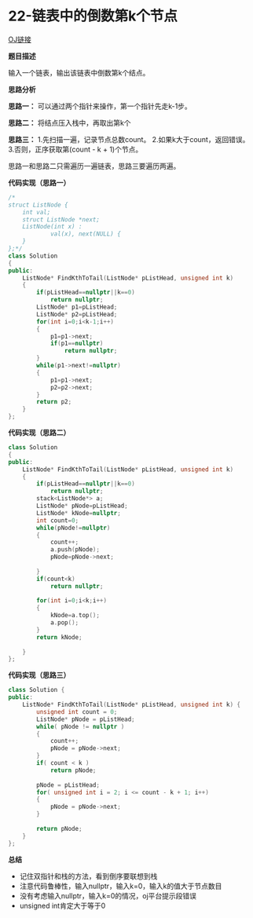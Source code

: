 # 22-链表中的倒数第k个节点

[OJ链接](https://www.nowcoder.com/practice/529d3ae5a407492994ad2a246518148a?tpId=13&tqId=11167&tPage=1&rp=1&ru=%2Fta%2Fcoding-interviews&qru=%2Fta%2Fcoding-interviews%2Fquestion-ranking)

**题目描述**

输入一个链表，输出该链表中倒数第k个结点。

**思路分析**

**思路一：** 可以通过两个指针来操作，第一个指针先走k-1步。

**思路二：** 将结点压入栈中，再取出第k个

**思路三：** 1.先扫描一遍，记录节点总数count。 2.如果k大于count，返回错误。 3.否则，正序获取第(count - k + 1)个节点。

思路一和思路二只需遍历一遍链表，思路三要遍历两遍。

**代码实现（思路一）**

```c++
/*
struct ListNode {
	int val;
	struct ListNode *next;
	ListNode(int x) :
			val(x), next(NULL) {
	}
};*/
class Solution 
{
public:
    ListNode* FindKthToTail(ListNode* pListHead, unsigned int k) 
    {
        if(pListHead==nullptr||k==0)
            return nullptr;
        ListNode* p1=pListHead;
        ListNode* p2=pListHead;
        for(int i=0;i<k-1;i++)
        {
            p1=p1->next;
            if(p1==nullptr)
                return nullptr;
        }
        while(p1->next!=nullptr)
        {
            p1=p1->next;
            p2=p2->next;
        }
        return p2;
    }
};
```

**代码实现（思路二）**

```c++
class Solution 
{
public:
    ListNode* FindKthToTail(ListNode* pListHead, unsigned int k) 
    {
        if(pListHead==nullptr||k==0)
            return nullptr;
        stack<ListNode*> a;
        ListNode* pNode=pListHead;
        ListNode* kNode=nullptr;
        int count=0;
        while(pNode!=nullptr)
        {
            count++;
            a.push(pNode);
            pNode=pNode->next;
            
        }
        if(count<k)
            return nullptr;
        
        for(int i=0;i<k;i++)
        {
            kNode=a.top();
            a.pop();
        }
        return kNode;
    
    }
};
```

**代码实现（思路三）**

```c++
class Solution {
public:
    ListNode* FindKthToTail(ListNode* pListHead, unsigned int k) {
        unsigned int count = 0;
        ListNode* pNode = pListHead;
        while( pNode != nullptr )
        {
            count++;
            pNode = pNode->next;
        }
        if( count < k )
            return pNode;
        
        pNode = pListHead;
        for( unsigned int i = 2; i <= count - k + 1; i++)
        {
            pNode = pNode->next;
        }
        
        return pNode;
    }
};
```

**总结**

* 记住双指针和栈的方法，看到倒序要联想到栈
* 注意代码鲁棒性，输入nullptr，输入k=0，输入k的值大于节点数目
* 没有考虑输入nullptr，输入k=0的情况，oj平台提示段错误
* unsigned int肯定大于等于0

